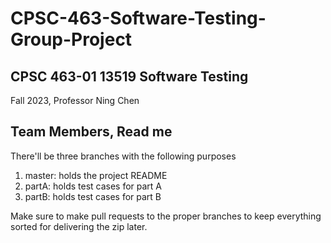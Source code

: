# CPSC-463-Software-Testing-Group-Project

## CPSC 463-01 13519 Software Testing

Fall 2023, Professor Ning Chen

## Team Members, Read me

There'll be three branches with the following purposes
1. master: holds the project README
2. partA: holds test cases for part A
3. partB: holds test cases for part B

Make sure to make pull requests to the proper branches to keep everything sorted for delivering the zip later.
